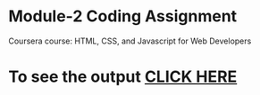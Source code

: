 

# Module-2 Coding Assignment

Coursera course: HTML, CSS, and Javascript for Web Developers

# To see the output [CLICK HERE](https://yajurkhurana.github.io/module2/)

